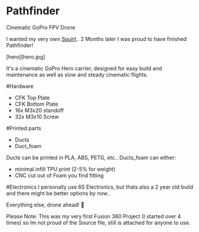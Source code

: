 # Pathfinder
Cinematic GoPro FPV Drone

I wanted my very own [Squirt](http://www.shendrones.com/squirt-v2).. 2 Months later I was proud to have finished Pathfinder! 

[hero][hero.jpg]


It's a cinematic GoPro Hero carrier, designed for easy build and maintenance as well as slow and steady cinematic flights.

#Hardware
+ CFK Top Plate
+ CFK Bottom Plate
+ 16x M3x20 standoff
+ 32x M3x10 Screw

#Printed parts
+ Ducts
+ Duct_foam

Ducts can be printed in PLA, ABS, PETG, etc..
Ducts_foam can either:
 +  minimal infill TPU print (2-5% for weight)
 +  CNC cut out of Foam you find fitting

#Electronics
I personally use 6S Electronics, but thats also a 2 year old build and there might be better options by now..


Everything else, drone ahead! 🚀

Please Note:
This was my very first Fusion 360 Project (I started over 4 times) so Im not proud of the Source file, still is attached for anyone to use.
